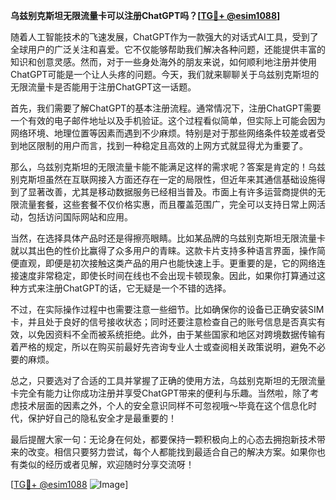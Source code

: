 **乌兹别克斯坦无限流量卡可以注册ChatGPT吗？[[TG💪+ @esim1088](https://t.me/s/esim1088)]**

随着人工智能技术的飞速发展，ChatGPT作为一款强大的对话式AI工具，受到了全球用户的广泛关注和喜爱。它不仅能够帮助我们解决各种问题，还能提供丰富的知识和创意灵感。然而，对于一些身处海外的朋友来说，如何顺利地注册并使用ChatGPT可能是一个让人头疼的问题。今天，我们就来聊聊关于乌兹别克斯坦的无限流量卡是否能用于注册ChatGPT这一话题。

首先，我们需要了解ChatGPT的基本注册流程。通常情况下，注册ChatGPT需要一个有效的电子邮件地址以及手机验证。这个过程看似简单，但实际上可能会因为网络环境、地理位置等因素而遇到不少麻烦。特别是对于那些网络条件较差或者受到地区限制的用户而言，找到一种稳定且高效的上网方式就显得尤为重要了。

那么，乌兹别克斯坦的无限流量卡能不能满足这样的需求呢？答案是肯定的！乌兹别克斯坦虽然在互联网接入方面还存在一定的局限性，但近年来其通信基础设施得到了显著改善，尤其是移动数据服务已经相当普及。市面上有许多运营商提供的无限流量套餐，这些套餐不仅价格实惠，而且覆盖范围广，完全可以支持日常上网活动，包括访问国际网站和应用。

当然，在选择具体产品时还是得擦亮眼睛。比如某品牌的乌兹别克斯坦无限流量卡就以其出色的性价比赢得了众多用户的青睐。这款卡片支持多种语言界面，操作简便直观，即便是初次接触这类产品的用户也能快速上手。更重要的是，它的网络连接速度非常稳定，即使长时间在线也不会出现卡顿现象。因此，如果你打算通过这种方式来注册ChatGPT的话，它无疑是一个不错的选择。

不过，在实际操作过程中也需要注意一些细节。比如确保你的设备已正确安装SIM卡，并且处于良好的信号接收状态；同时还要注意检查自己的账号信息是否真实有效，以免因资料不全而被系统拒绝。此外，由于某些国家和地区对跨境数据传输有着严格的规定，所以在购买前最好先咨询专业人士或查阅相关政策说明，避免不必要的麻烦。

总之，只要选对了合适的工具并掌握了正确的使用方法，乌兹别克斯坦的无限流量卡完全有能力让你成功注册并享受ChatGPT带来的便利与乐趣。当然啦，除了考虑技术层面的因素之外，个人的安全意识同样不可忽视哦～毕竟在这个信息化时代，保护好自己的隐私安全才是最重要的！

最后提醒大家一句：无论身在何处，都要保持一颗积极向上的心态去拥抱新技术带来的改变。相信只要努力尝试，每个人都能找到最适合自己的解决方案。如果你也有类似的经历或者见解，欢迎随时分享交流呀！

[[TG💪+ @esim1088](https://t.me/s/esim1088) ![Image](https://i.postimg.cc/4NQfJmqS/Snipaste-2025-05-13-00-14-12.png)]